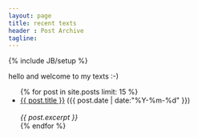 ```yaml
---
layout: page
title: recent texts
header : Post Archive
tagline: 
---
```

{% include JB/setup %}

hello and welcome to my texts :-)

<ul class="posts">
{% for post in site.posts limit: 15 %}
  <div class="post_info">
    <li>
            <a href="{{ post.url }}">{{ post.title }}</a>
            <span>({{ post.date | date:"%Y-%m-%d" }})</span>
    </li>
    </br> <em>{{ post.excerpt }} </em>
    </div>
  {% endfor %}


